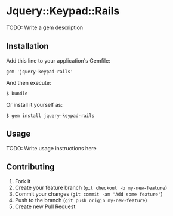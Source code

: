 # Jquery::Keypad::Rails

TODO: Write a gem description

## Installation

Add this line to your application's Gemfile:

    gem 'jquery-keypad-rails'

And then execute:

    $ bundle

Or install it yourself as:

    $ gem install jquery-keypad-rails

## Usage

TODO: Write usage instructions here

## Contributing

1. Fork it
2. Create your feature branch (`git checkout -b my-new-feature`)
3. Commit your changes (`git commit -am 'Add some feature'`)
4. Push to the branch (`git push origin my-new-feature`)
5. Create new Pull Request
